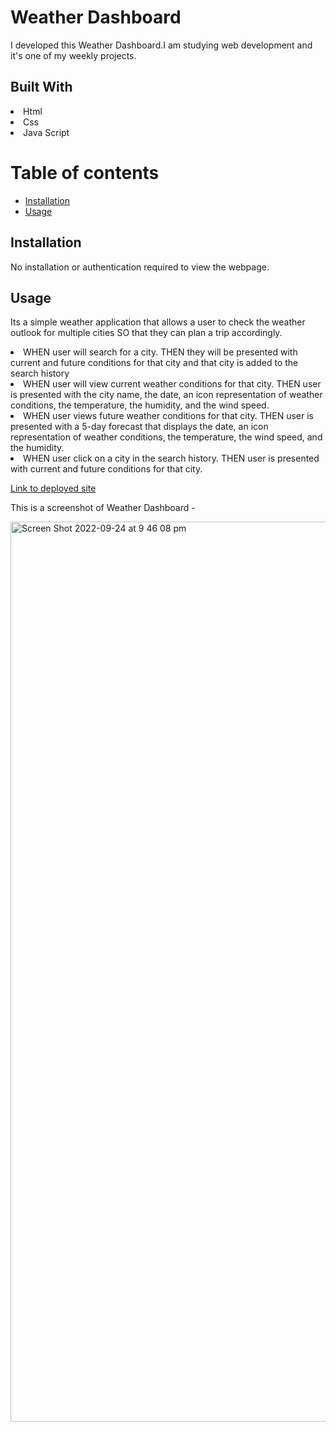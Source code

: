 # Weather Dashboard 
I developed this Weather Dashboard.I am studying web development and it's one of my weekly projects.
## Built With
<li>Html</li>
<li>Css</li>
<li>Java Script</li>

# Table of contents


  - [Installation](#installation)
  - [Usage](#usage)

  ## Installation
No installation or authentication required to view the webpage.
## Usage
Its a simple weather application that allows a user to check the weather outlook for multiple cities
SO that they can plan a trip accordingly.

<li>WHEN user will search for a city.
THEN they will be presented with current and future conditions for that city and that city is added to the search history</li>
<li>WHEN user will view current weather conditions for that city.
THEN user is presented with the city name, the date, an icon representation of weather conditions, the temperature, the humidity, and the wind speed.</li>
<li>WHEN user views future weather conditions for that city.
THEN user is presented with a 5-day forecast that displays the date, an icon representation of weather conditions, the temperature, the wind speed, and the humidity.</li>
<li>WHEN user click on a city in the search history.
THEN user is presented with current and future conditions for that city.</li>


[Link to deployed site](https://abhit-singh.github.io/Weather-Dashboard/)

This is a screenshot of Weather Dashboard  -

<img width="1440" alt="Screen Shot 2022-09-24 at 9 46 08 pm" src="https://user-images.githubusercontent.com/110076459/192096397-19a18280-442e-457a-af12-e083f91950d0.png">

